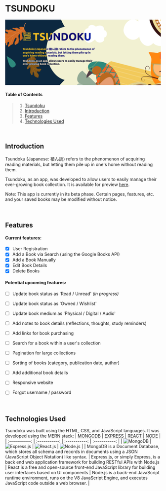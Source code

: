 # TSUNDOKU

![Tsundoku Banner](/public/images/banner.png "Tsundoku")


#### Table of Contents
> 1. [Tsundoku](#tsundoku)
> 2. [Introduction](#introduction)
> 3. [Features](#features)
> 4. [Technologies Used](#technologies-used)

<br>

## Introduction

Tsundoku (Japanese: 積ん読) refers to the phenomenon of acquiring reading materials, but letting them pile up in one's home without reading them.

Tsundoku, as an app, was developed to allow users to easily manage their ever-growing book collection. It is available for preview [here](https://tsundoku-crpc.onrender.com).

Note: This app is currently in its beta phase. Certain pages, features, etc. and your saved books may be modified without notice.
<br><br><br>


## Features

#### Current features:
- [x] User Registration
- [x] Add a Book via Search (using the Google Books API)
- [x] Add a Book Manually
- [x] Edit Book Details
- [x] Delete Books

#### Potential upcoming features:
- [ ] Update book status as 'Read / Unread' <em>(in progress)</em>
- [ ] Update book status as 'Owned / Wishlist'
- [ ] Update book medium as 'Physical / Digital / Audio'
- [ ] Add notes to book details (reflections, thoughts, study reminders)
- [ ] Add links for book purchasing
- [ ] Search for a book within a user's collection
- [ ] Pagination for large collections
- [ ] Sorting of books (category, publication date, author)
- [ ] Add additional book details
- [ ] Responsive website
- [ ] Forgot username / password
<br><br><br>




## Technologies Used

Tsundoku was built using the HTML, CSS, and JavaScript languages.
It was developed using the MERN stack:
| [MONGODB](https://www.mongodb.com/) | [EXPRESS](https://expressjs.com/) | [REACT](https://reactjs.org/) | [NODE](https://nodejs.org/en/) |
| :-----------: | :-----------: | :-----------: | :-----------: |
| ![MongoDB](https://img.shields.io/badge/MongoDB-4EA94B?style=flat&logo=mongodb&logoColor=white) | ![Express.js](https://img.shields.io/badge/Express.js-404D59?style=flat&logo=express&logoColor=white) | ![React.js](https://img.shields.io/badge/React-20232A?style=flat&logo=react&logoColor=61DAFB) | ![Node.js](https://img.shields.io/badge/Node.js-43853D?style=flat&logo=node.js&logoColor=white) |
| MongoDB is a Document Database, which stores all schema and records in documents using a JSON (JavaScript Object Notation) like syntax. | Express.js, or simply Express, is a back end web application framework for building RESTful APIs with Node.js | React is a free and open-source front-end JavaScript library for building user interfaces based on UI components | Node.js is a back-end JavaScript runtime environment, runs on the V8 JavaScript Engine, and executes JavaScript code outside a web browser. |